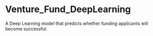 # Venture_Fund_DeepLearning
A Deep Learning model that predicts whether funding applicants will become successful.
